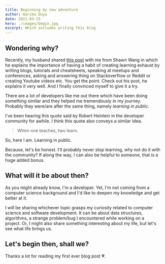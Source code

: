 ```yaml
---
title: Beginning my new adventure
author: Harika Duyu
date: 2021-03-15
hero: ./images/begin.jpg
excerpt: Which includes writing this blog
---
```


## Wondering why?

Recently, my husband shared [this post](https://www.swyx.io/learn-in-public/) with me from Shawn Wang in which he explains the importance of having a habit of creating learning exhaust by writing blogs, tutorials and cheatsheets, speaking at meetups and conferences, asking and answering thing on Stackoverflow or Reddit or creating Youtube videos etc. You get the point. Check out his post, he explains it very well. And I finally convinced myself to give it a try.

There are a lot of developers like me out there which have been doing something similar and they helped me tremendously in my journey. Probably they were/are after the same thing, namely _learning in public_.

I've been hearing this quote said by Robert Heinlein in the developer community for awhile. I think this quote also conveys a similar idea.

> When one teaches, two learn.

So, here I am. Learning in public.

Because, let's be honest. I'll probably never stop learning, why not do it with the community? If along the way, I can also be helpful to someone, that is a huge added bonus.

## What will it be about then?

As you might already know, I'm a developer. Yet, I'm not coming from a computer science background and I'd like to deepen my knowledge and get better at it.

I will be sharing whichever topic grasps my curiosity related to computer science and software development. It can be about data structures, algorithms, a strange problem/bug I encountered while working on a project. Or, I might also share something interesting about my life, but let's see what life brings us.

## Let's begin then, shall we?

Thanks a lot for reading my first ever blog post 💗.
